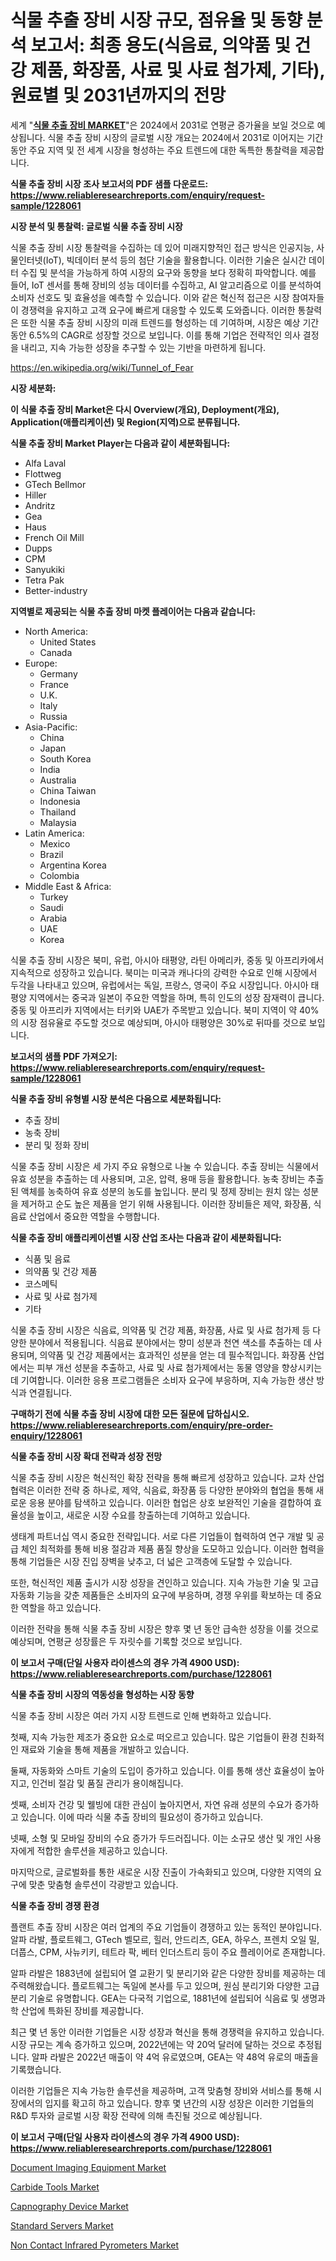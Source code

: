 <p><h1>식물 추출 장비 시장 규모, 점유율 및 동향 분석 보고서: 최종 용도(식음료, 의약품 및 건강 제품, 화장품, 사료 및 사료 첨가제, 기타), 원료별 및 2031년까지의 전망</h1></p><p>세계 "<strong><a href="https://www.reliableresearchreports.com/plant-extraction-equipment-r1228061?utm_campaign=106&utm_medium=8&utm_source=Github&utm_content=ia&utm_term=23102024&utm_id=plant-extraction-equipment">식물 추출 장비 MARKET</a></strong>"은 2024에서 2031로 연평균 증가율을 보일 것으로 예상됩니다. 식물 추출 장비 시장의 글로벌 시장 개요는 2024에서 2031로 이어지는 기간 동안 주요 지역 및 전 세계 시장을 형성하는 주요 트렌드에 대한 독특한 통찰력을 제공합니다.</p>
<p><strong>식물 추출 장비 시장 조사 보고서의 PDF 샘플 다운로드: <a href="https://www.reliableresearchreports.com/enquiry/request-sample/1228061?utm_campaign=106&utm_medium=8&utm_source=Github&utm_content=ia&utm_term=23102024&utm_id=plant-extraction-equipment">https://www.reliableresearchreports.com/enquiry/request-sample/1228061</a></strong></p>
<p><strong>시장 분석 및 통찰력: 글로벌 식물 추출 장비 시장</strong></p>
<p><p>식물 추출 장비 시장 통찰력을 수집하는 데 있어 미래지향적인 접근 방식은 인공지능, 사물인터넷(IoT), 빅데이터 분석 등의 첨단 기술을 활용합니다. 이러한 기술은 실시간 데이터 수집 및 분석을 가능하게 하여 시장의 요구와 동향을 보다 정확히 파악합니다. 예를 들어, IoT 센서를 통해 장비의 성능 데이터를 수집하고, AI 알고리즘으로 이를 분석하여 소비자 선호도 및 효율성을 예측할 수 있습니다. 이와 같은 혁신적 접근은 시장 참여자들이 경쟁력을 유지하고 고객 요구에 빠르게 대응할 수 있도록 도와줍니다. 이러한 통찰력은 또한 식물 추출 장비 시장의 미래 트렌드를 형성하는 데 기여하며, 시장은 예상 기간 동안 6.5%의 CAGR로 성장할 것으로 보입니다. 이를 통해 기업은 전략적인 의사 결정을 내리고, 지속 가능한 성장을 추구할 수 있는 기반을 마련하게 됩니다.</p></p>
<p><a href="%7CAUTHORITHY_DOMAIN_URL%7C?utm_campaign=106&utm_medium=8&utm_source=Github&utm_content=ia&utm_term=23102024&utm_id=plant-extraction-equipment">https://en.wikipedia.org/wiki/Tunnel_of_Fear</a></p>
<p><strong>시장 세분화:</strong></p>
<p><strong>이 식물 추출 장비 Market은 다시 Overview(개요), Deployment(개요), Application(애플리케이션) 및 Region(지역)으로 분류됩니다.</strong></p>
<p><strong>식물 추출 장비 Market Player는 다음과 같이 세분화됩니다:</strong></p>
<p><ul><li>Alfa Laval</li><li>Flottweg</li><li>GTech Bellmor</li><li>Hiller</li><li>Andritz</li><li>Gea</li><li>Haus</li><li>French Oil Mill</li><li>Dupps</li><li>CPM</li><li>Sanyukiki</li><li>Tetra Pak</li><li>Better-industry</li></ul></p>
<p><strong>지역별로 제공되는 식물 추출 장비 마켓 플레이어는 다음과 같습니다:</strong></p>
<p><ul>
    <li>
        North America:
        <ul>
            <li>United States</li>
            <li>Canada</li>
        </ul>
    </li>
    <li>
        Europe:
        <ul>
            <li>Germany</li>
            <li>France</li>
            <li>U.K.</li>
            <li>Italy</li>
            <li>Russia</li>
        </ul>
    </li>
    <li>
        Asia-Pacific:
        <ul>
            <li>China</li>
            <li>Japan</li>
            <li>South Korea</li>
            <li>India</li>
            <li>Australia</li>
            <li>China Taiwan</li>
            <li>Indonesia</li>
            <li>Thailand</li>
            <li>Malaysia</li>
        </ul>
    </li>
    <li>
        Latin America:
        <ul>
            <li>Mexico</li>
            <li>Brazil</li>
            <li>Argentina Korea</li>
            <li>Colombia</li>
        </ul>
    </li>
    <li>
        Middle East & Africa:
        <ul>
            <li>Turkey</li>
            <li>Saudi</li>
            <li>Arabia</li>
            <li>UAE</li>
            <li>Korea</li>
        </ul>
    </li>
    </ul></p>
<p><p>식물 추출 장비 시장은 북미, 유럽, 아시아 태평양, 라틴 아메리카, 중동 및 아프리카에서 지속적으로 성장하고 있습니다. 북미는 미국과 캐나다의 강력한 수요로 인해 시장에서 두각을 나타내고 있으며, 유럽에서는 독일, 프랑스, 영국이 주요 시장입니다. 아시아 태평양 지역에서는 중국과 일본이 주요한 역할을 하며, 특히 인도의 성장 잠재력이 큽니다. 중동 및 아프리카 지역에서는 터키와 UAE가 주목받고 있습니다. 북미 지역이 약 40%의 시장 점유율로 주도할 것으로 예상되며, 아시아 태평양은 30%로 뒤따를 것으로 보입니다.</p></p>
<p><strong>보고서의 샘플 PDF 가져오기: <a href="https://www.reliableresearchreports.com/enquiry/request-sample/1228061?utm_campaign=106&utm_medium=8&utm_source=Github&utm_content=ia&utm_term=23102024&utm_id=plant-extraction-equipment">https://www.reliableresearchreports.com/enquiry/request-sample/1228061</a></strong></p>
<p><strong>식물 추출 장비 유형별 시장 분석은 다음으로 세분화됩니다:</strong></p>
<p><ul><li>추출 장비</li><li>농축 장비</li><li>분리 및 정화 장비</li></ul></p>
<p><p>식물 추출 장비 시장은 세 가지 주요 유형으로 나눌 수 있습니다. 추출 장비는 식물에서 유효 성분을 추출하는 데 사용되며, 고온, 압력, 용매 등을 활용합니다. 농축 장비는 추출된 액체를 농축하여 유효 성분의 농도를 높입니다. 분리 및 정제 장비는 원치 않는 성분을 제거하고 순도 높은 제품을 얻기 위해 사용됩니다. 이러한 장비들은 제약, 화장품, 식음료 산업에서 중요한 역할을 수행합니다.</p></p>
<p><strong>식물 추출 장비 애플리케이션별 시장 산업 조사는 다음과 같이 세분화됩니다:</strong></p>
<p><ul><li>식품 및 음료</li><li>의약품 및 건강 제품</li><li>코스메틱</li><li>사료 및 사료 첨가제</li><li>기타</li></ul></p>
<p><p>식물 추출 장비 시장은 식음료, 의약품 및 건강 제품, 화장품, 사료 및 사료 첨가제 등 다양한 분야에서 적용됩니다. 식음료 분야에서는 향미 성분과 천연 색소를 추출하는 데 사용되며, 의약품 및 건강 제품에서는 효과적인 성분을 얻는 데 필수적입니다. 화장품 산업에서는 피부 개선 성분을 추출하고, 사료 및 사료 첨가제에서는 동물 영양을 향상시키는 데 기여합니다. 이러한 응용 프로그램들은 소비자 요구에 부응하며, 지속 가능한 생산 방식과 연결됩니다.</p></p>
<p><strong>구매하기 전에 식물 추출 장비 시장에 대한 모든 질문에 답하십시오. <a href="https://www.reliableresearchreports.com/enquiry/pre-order-enquiry/1228061?utm_campaign=106&utm_medium=8&utm_source=Github&utm_content=ia&utm_term=23102024&utm_id=plant-extraction-equipment">https://www.reliableresearchreports.com/enquiry/pre-order-enquiry/1228061</a></strong></p>
<p><strong>식물 추출 장비 시장 확대 전략과 성장 전망</strong></p>
<p><p>식물 추출 장비 시장은 혁신적인 확장 전략을 통해 빠르게 성장하고 있습니다. 교차 산업 협력은 이러한 전략 중 하나로, 제약, 식음료, 화장품 등 다양한 분야와의 협업을 통해 새로운 응용 분야를 탐색하고 있습니다. 이러한 협업은 상호 보완적인 기술을 결합하여 효율성을 높이고, 새로운 시장 수요를 창출하는데 기여하고 있습니다.</p><p>생태계 파트너십 역시 중요한 전략입니다. 서로 다른 기업들이 협력하여 연구 개발 및 공급 체인 최적화를 통해 비용 절감과 제품 품질 향상을 도모하고 있습니다. 이러한 협력을 통해 기업들은 시장 진입 장벽을 낮추고, 더 넓은 고객층에 도달할 수 있습니다.</p><p>또한, 혁신적인 제품 출시가 시장 성장을 견인하고 있습니다. 지속 가능한 기술 및 고급 자동화 기능을 갖춘 제품들은 소비자의 요구에 부응하며, 경쟁 우위를 확보하는 데 중요한 역할을 하고 있습니다.</p><p>이러한 전략을 통해 식물 추출 장비 시장은 향후 몇 년 동안 급속한 성장을 이룰 것으로 예상되며, 연평균 성장률은 두 자릿수를 기록할 것으로 보입니다.</p></p>
<p><strong>이 보고서 구매(단일 사용자 라이센스의 경우 가격 4900 USD): <a href="https://www.reliableresearchreports.com/purchase/1228061?utm_campaign=106&utm_medium=8&utm_source=Github&utm_content=ia&utm_term=23102024&utm_id=plant-extraction-equipment">https://www.reliableresearchreports.com/purchase/1228061</a></strong></p>
<p><strong>식물 추출 장비 시장의 역동성을 형성하는 시장 동향</strong></p>
<p><p>식물 추출 장비 시장은 여러 가지 시장 트렌드로 인해 변화하고 있습니다. </p><p>첫째, 지속 가능한 제조가 중요한 요소로 떠오르고 있습니다. 많은 기업들이 환경 친화적인 재료와 기술을 통해 제품을 개발하고 있습니다. </p><p>둘째, 자동화와 스마트 기술의 도입이 증가하고 있습니다. 이를 통해 생산 효율성이 높아지고, 인건비 절감 및 품질 관리가 용이해집니다. </p><p>셋째, 소비자 건강 및 웰빙에 대한 관심이 높아지면서, 자연 유래 성분의 수요가 증가하고 있습니다. 이에 따라 식물 추출 장비의 필요성이 증가하고 있습니다. </p><p>넷째, 소형 및 모바일 장비의 수요 증가가 두드러집니다. 이는 소규모 생산 및 개인 사용자에게 적합한 솔루션을 제공하고 있습니다. </p><p>마지막으로, 글로벌화를 통한 새로운 시장 진출이 가속화되고 있으며, 다양한 지역의 요구에 맞춘 맞춤형 솔루션이 각광받고 있습니다.</p></p>
<p><strong>식물 추출 장비 경쟁 환경</strong></p>
<p><p>플랜트 추출 장비 시장은 여러 업계의 주요 기업들이 경쟁하고 있는 동적인 분야입니다. 알파 라발, 플로트웨그, GTech 벨모르, 힐러, 안드리츠, GEA, 하우스, 프렌치 오일 밀, 더풉스, CPM, 사뉴키키, 테트라 팍, 베터 인더스트리 등이 주요 플레이어로 존재합니다.</p><p>알파 라발은 1883년에 설립되어 열 교환기 및 분리기와 같은 다양한 장비를 제공하는 데 주력해왔습니다. 플로트웨그는 독일에 본사를 두고 있으며, 원심 분리기와 다양한 고급 분리 기술로 유명합니다. GEA는 다국적 기업으로, 1881년에 설립되어 식음료 및 생명과학 산업에 특화된 장비를 제공합니다.</p><p>최근 몇 년 동안 이러한 기업들은 시장 성장과 혁신을 통해 경쟁력을 유지하고 있습니다. 시장 규모는 계속 증가하고 있으며, 2022년에는 약 20억 달러에 달하는 것으로 추정됩니다. 알파 라발은 2022년 매출이 약 4억 유로였으며, GEA는 약 48억 유로의 매출을 기록했습니다.</p><p>이러한 기업들은 지속 가능한 솔루션을 제공하며, 고객 맞춤형 장비와 서비스를 통해 시장에서의 입지를 확고히 하고 있습니다. 향후 몇 년간의 시장 성장은 이러한 기업들의 R&D 투자와 글로벌 시장 확장 전략에 의해 촉진될 것으로 예상됩니다.</p></p>
<p><strong>이 보고서 구매(단일 사용자 라이센스의 경우 가격 4900 USD): <a href="https://www.reliableresearchreports.com/purchase/1228061?utm_campaign=106&utm_medium=8&utm_source=Github&utm_content=ia&utm_term=23102024&utm_id=plant-extraction-equipment">https://www.reliableresearchreports.com/purchase/1228061</a></strong></p>
<p><p><a href="https://github.com/ParvinKhatun77/Market-Research-Report-List-1/blob/main/document-imaging-equipment-market.md?utm_campaign=106&utm_medium=8&utm_source=Github&utm_content=ia&utm_term=23102024&utm_id=plant-extraction-equipment">Document Imaging Equipment Market</a></p><p><a href="https://www.linkedin.com/pulse/carbide-tools-market-forecasts-trends-impact-analysis-2024-2bz7e?utm_campaign=106&utm_medium=8&utm_source=Github&utm_content=ia&utm_term=23102024&utm_id=plant-extraction-equipment">Carbide Tools Market</a></p><p><a href="https://www.linkedin.com/pulse/sustainability-trends-capnography-device-industry-market-mtore?utm_campaign=106&utm_medium=8&utm_source=Github&utm_content=ia&utm_term=23102024&utm_id=plant-extraction-equipment">Capnography Device Market</a></p><p><a href="https://github.com/aiko92han/Market-Research-Report-List-1/blob/main/standard-servers-market.md?utm_campaign=106&utm_medium=8&utm_source=Github&utm_content=ia&utm_term=23102024&utm_id=plant-extraction-equipment">Standard Servers Market</a></p><p><a href="https://issuu.com/reportprime-2/docs/non-contact-infrared-pyrometers-mar_f0ff37c0060025?utm_campaign=106&utm_medium=8&utm_source=Github&utm_content=ia&utm_term=23102024&utm_id=plant-extraction-equipment">Non Contact Infrared Pyrometers Market</a></p></p>